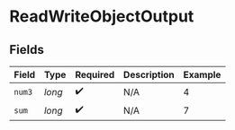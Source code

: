 # ReadWriteObjectOutput


## Fields

| Field              | Type               | Required           | Description        | Example            |
| ------------------ | ------------------ | ------------------ | ------------------ | ------------------ |
| `num3`             | *long*             | :heavy_check_mark: | N/A                | 4                  |
| `sum`              | *long*             | :heavy_check_mark: | N/A                | 7                  |